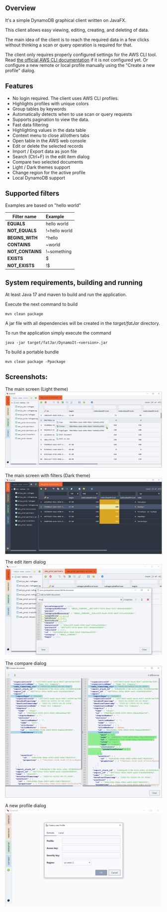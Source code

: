 ## Overview
It's a simple DynamoDB graphical client written on JavaFX.

This client allows easy viewing, editing, creating, and deleting of data.

The main idea of the client is to reach the required data in a few clicks without thinking a scan or query operation is required for that.

The client only requires properly configured settings for the AWS CLI tool. Read [the official AWS CLI documentation](https://docs.aws.amazon.com/cli/latest/userguide/cli-configure-quickstart.html) if it is not configured yet.
Or configure a new remote or local profile manually using the "Create a new profile" dialog.   

## Features
 * No login required. The client uses AWS CLI profiles.
 * Highlights profiles with unique colors 
 * Group tables by keywords
 * Automatically detects when to use scan or query requests
 * Supports pagination to view the data.
 * Fast data filtering
 * Highlighting values in the data table
 * Context menu to close all/others tabs
 * Open table in the AWS web console
 * Edit or delete the selected records
 * Import / Export data as json file 
 * Search (Ctrl+F) in the edit item dialog
 * Compare two selected documents
 * Light / Dark themes support
 * Change region for the active profile
 * Local DynamoDB support
 
## Supported filters
Examples are based on "hello world"

|Filter name|Example|
|-----------|:------|
|__EQUALS__ |hello world|
|__NOT_EQUALS__ |!=hello world|
|__BEGINS_WITH__|^hello|
|__CONTAINS__|~world|
|__NOT_CONTAINS__|!~something|
|__EXISTS__|$| 
|__NOT_EXISTS__|!$| 

## System requirements, building and running
At least Java 17 and maven to build and run the application.

Execute the next command to build
```
mvn clean package
```

A jar file with all dependencies will be created in the _target/fatJar_ directory.

To run the application simply execute the command
```
java -jar target/fatJar/DynamoIt-<version>.jar 
```

To build a portable bundle
```
mvn clean package -Ppackage
```

## Screenshots:
The main screen (Light theme)
![main screen](./docs/images/main_screen.png)

The main screen with filters (Dark theme)
![filter screen](./docs/images/filter_screen.png)

The edit item dialog
![edit screen](./docs/images/edit_screen.png)

The compare dialog
![compare screen](./docs/images/compare_screen.png)

A new profile dialog
![a new profile dialog](./docs/images/new_profile_dialog.png)
